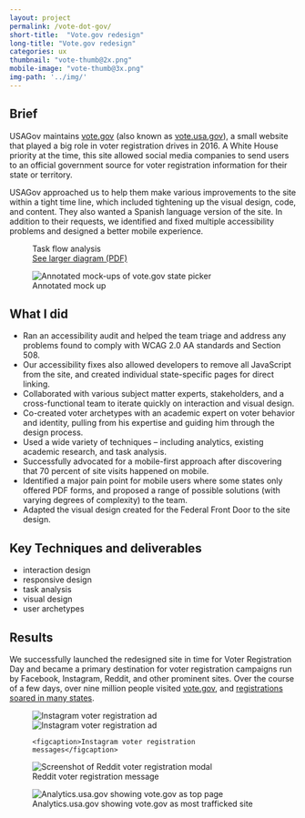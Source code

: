 ```yaml
---
layout: project
permalink: /vote-dot-gov/
short-title:  "Vote.gov redesign"
long-title: "Vote.gov redesign"
categories: ux
thumbnail: "vote-thumb@2x.png" 
mobile-image: "vote-thumb@3x.png"
img-path: '../img/'
---
```


## Brief ##

USAGov maintains [vote.gov](https://vote.gov) (also known as [vote.usa.gov](https://vote.usa.gov)), a small website that played a big role in voter registration drives in 2016. A White House priority at the time, this site allowed social media companies to send users to an official government source for voter registration information for their state or territory.

USAGov approached us to help them make various improvements to the site within a tight time line, which included tightening up the visual design, code, and content. They also wanted a Spanish language version of the site. In addition to their requests, we identified and fixed multiple accessibility problems and designed a better mobile experience. 

<figure>
	<img src="{{ page.img-path }}/vote-task-flow-analysis.png" alt="">
	<figcaption>Task flow analysis</figcaption>
	<a href="{{ page.img-path }}/vote-task-flow.PDF">See larger diagram (PDF)</a>
</figure>

<figure>
	<img src="{{ page.img-path }}/vote-annotated-mockup.png" alt="Annotated mock-ups of vote.gov state picker" />
	<figcaption>
	Annotated mock up
	</figcaption>
</figure>


## What I did ##

* Ran an accessibility audit and helped the team triage and address any problems found to comply with WCAG 2.0 AA standards and Section 508. 
* Our accessibility fixes also allowed developers to remove all JavaScript from the site, and created individual state-specific pages for direct linking. 
* Collaborated with various subject matter experts, stakeholders, and a cross-functional team to iterate quickly on interaction and visual design. 
* Co-created voter archetypes with an academic expert on voter behavior and identity, pulling from his expertise and guiding him through the design process. 
* Used a wide variety of techniques – including analytics, existing academic research, and task analysis. 
* Successfully advocated for a mobile-first approach after discovering that 70 percent of site visits happened on mobile. 
* Identified a major pain point for mobile users where some states only offered PDF forms, and proposed a range of possible solutions (with varying degrees of complexity) to the team.
* Adapted the visual design created for the Federal Front Door to the site design. 


## Key Techniques and deliverables ##
<ul class="skill-pills">
	<li>interaction design</li>
	<li>responsive design</li>
	<li>task analysis</li>
	<li>visual design</li>
	<li>user archetypes</li>
</ul>

## Results ##

We successfully launched the redesigned site in time for Voter Registration Day and became a primary destination for voter registration campaigns run by Facebook, Instagram, Reddit, and other prominent sites. Over the course of a few days, over nine million people visited [vote.gov](https://vote.gov), and [registrations soared in many states](https://www.nytimes.com/2016/10/13/us/politics/facebook-helped-drive-a-voter-registration-surge-election-officials-say.html). 

<figure>
	<img src="{{ page.img-path }}/vote-instagram-promo.png" alt="Instagram voter registration ad" class="img-halfsies">
		<img src="{{ page.img-path }}/vote-harto-promo.png" alt="Instagram voter registration ad" class="img-halfsies">

	<figcaption>Instagram voter registration messages</figcaption>
</figure>
<figure>
	<img src="{{ page.img-path }}/vote-reddit-promo.png" alt="Screenshot of Reddit voter registration modal">
	<figcaption>Reddit voter registration message</figcaption>
</figure>

<figure>
	<img src="{{ page.img-path }}/vote-analytics-gov.png" alt="Analytics.usa.gov showing vote.gov as top page">
	<figcaption>Analytics.usa.gov showing vote.gov as most trafficked site</figcaption>
</figure>